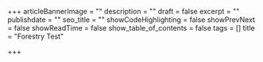 +++
articleBannerImage = ""
description = ""
draft = false
excerpt = ""
publishdate = ""
seo_title = ""
showCodeHighlighting = false
showPrevNext = false
showReadTime = false
show_table_of_contents = false
tags = []
title = "Forestry Test"

+++
